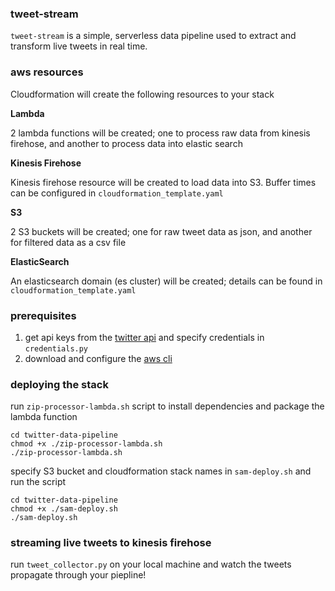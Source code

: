 ### tweet-stream

`tweet-stream` is a simple, serverless data pipeline used to extract and transform live tweets in real time. 

### aws resources

Cloudformation will create the following resources to your stack

**Lambda** 

2 lambda functions will be created; one to process raw data from kinesis firehose, and another to process data into elastic search

**Kinesis Firehose**

Kinesis firehose resource will be created to load data into S3. Buffer times can be configured in `cloudformation_template.yaml`

**S3**

2 S3 buckets will be created; one for raw tweet data as json, and another for filtered data as a csv file

**ElasticSearch**

An elasticsearch domain (es cluster) will be created; details can be found in `cloudformation_template.yaml`

### prerequisites

1. get api keys from the [twitter api](https://developer.twitter.com/en/docs) and specify credentials in `credentials.py`
2. download and configure the [aws cli](https://docs.aws.amazon.com/cli/latest/userguide/cli-chap-configure.html)

### deploying the stack

run `zip-processor-lambda.sh` script to install dependencies and package the lambda function

```shell
cd twitter-data-pipeline
chmod +x ./zip-processor-lambda.sh
./zip-processor-lambda.sh
```

specify S3 bucket and cloudformation stack names in `sam-deploy.sh` and run the script

```shell
cd twitter-data-pipeline
chmod +x ./sam-deploy.sh
./sam-deploy.sh
```

### streaming live tweets to kinesis firehose

run `tweet_collector.py` on your local machine and watch the tweets propagate through your piepline!